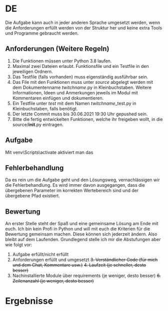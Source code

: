 # DE
Die Aufgabe kann auch in jeder anderen Sprache umgesetzt werden, wenn die Anforderungen erfüllt werden von der 
Struktur her und keine extra Tools und Programme gebraucht werden. 
## Anforderungen (Weitere Regeln)
1. Die Funktionen müssen unter Python 3.8 laufen.
2. Maximal zwei Dateien erlaubt. Funktionsfile und ein Testfile in den jeweiligen Ordnern.
3. Das Testfile (falls vorhanden) muss eigenständig ausführbar sein.
4. Das File mit den Funktionen muss unter *source* abgelegt werden mit dem Dokumentenname *twitchname*.py
   in Kleinbuchstaben. Weitere Informationen, Ideen und Anmerkungen jeweils im Modul mit
   Kommentaren einfügen und dokumentieren.
5. Ein Testfile unter *test* mit dem Namen *twitchname*_test.py in Kleinbuchstaben, falls benötigt.
6. Der letzte Commit muss bis 30.06.2021 19:30 Uhr gepushed sein.
7. Bitte die fertig entwickelten Funktionen, welche ihr freigeben wollt, in die source/__init__.py eintragen.

## Aufgabe
Mit venv\Scripts\activate aktiviert man das 

## Fehlerbehandlung
Da es rein um die Aufgabe geht und den Lösungsweg, vernachlässigen wir die Fehlerbehandlung. 
Es wird immer davon ausgegangen, dass die übergebenen Parameter im korrekten Wertebereich sind und der übergebene
Pfad existiert.

## Bewertung
An erster Stelle steht der Spaß und eine gemeinsame Lösung am Ende mit euch. Ich bin kein Profi in Python und will 
mit euch die Kriterien für die Bewertung gemeinsam machen. Diese können sich jederzeit ändern. Also bleibt auf dem 
Laufenden. Grundlegend stelle ich mir die Abstufungen aber wie folgt vor:
1. Aufgabe erfüllt/nicht erfüllt
2. Anforderungen erfüllt und umgesetzt
~~3. Verständlicher Code (für mich und dem Chat, Kommentare usw.)~~
~~4. Laufzeit (je schneller, desto besser)~~
5. Nachinstallierte Module über requirements (je weniger, desto besser)
~~6. Zeilenanzahl (je weniger, desto besser)~~

# Ergebnisse
